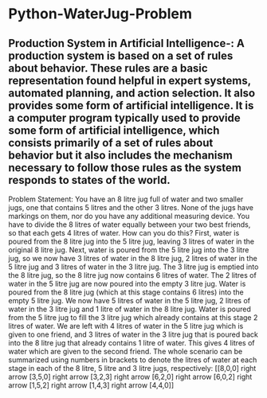 # Python-WaterJug-Problem

Production System in Artificial Intelligence-:
 A production system is based on a set of rules about behavior. These rules are a basic representation found helpful in expert systems, automated planning, and action selection. It also provides some form of artificial intelligence. It is a computer program typically used to provide some form of artificial intelligence, which consists primarily of a set of rules about behavior but it also includes the mechanism necessary to follow those rules as the system responds to states of the world.
------------------------------------------------------------------------------------------------------------------------------------------------------------------------------------------------------------------------------------------------------------------------------------------------------------

Problem Statement: 
You have an 8 litre jug full of water and two smaller jugs, one that contains 5 litres and the other 3 litres. None of the jugs have markings on them, nor do you have any additional measuring device. You have to divide the 8 litres of water equally between your two best friends, so that each gets 4 litres of water. How can you do this?
First, water is poured from the 8 litre jug into the 5 litre jug, leaving 3 litres of water in the original 8 litre jug.
Next, water is poured from the 5 litre jug into the 3 litre jug, so we now have 3 litres of water in the 8 litre jug, 2 litres of water in the 5 litre jug and 3 litres of water in the 3 litre jug.
The 3 litre jug is emptied into the 8 litre jug, so the 8 litre jug now contains 6 litres of water.
The 2 litres of water in the 5 litre jug are now poured into the empty 3 litre jug.
Water is poured from the 8 litre jug (which at this stage contains 6 litres) into the empty 5 litre jug. We now have 5 litres of water in the 5 litre jug, 2 litres of water in the 3 litre jug and 1 litre of water in the 8 litre jug.
Water is poured from the 5 litre jug to fill the 3 litre jug which already contains at this stage 2 litres of water.
We are left with 4 litres of water in the 5 litre jug which is given to one friend, and 3 litres of water in the 3 litre jug that is poured back into the 8 litre jug that already contains 1 litre of water. This gives 4 litres of water which are given to the second friend.
The whole scenario can be summarized using numbers in brackets to denote the litres of water at each stage in each of the 8 litre, 5 litre and 3 litre jugs, respectively:
[[8,0,0] right arrow [3,5,0] right arrow [3,2,3] right arrow [6,2,0] right arrow [6,0,2] right arrow [1,5,2] right arrow [1,4,3] right arrow [4,4,0]]
